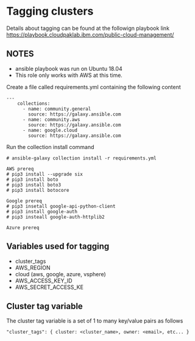 # Tagging clusters

Details about tagging can be found at the followign playbook link  
https://playbook.cloudpaklab.ibm.com/public-cloud-management/

## NOTES

- ansible playbook was run on Ubuntu 18.04
- This role only works with AWS at this time.

Create a file called requirements.yml containing the following content

```
---
    collections:
      - name: community.general
        source: https://galaxy.ansible.com
      - name: community.aws
        source: https://galaxy.ansible.com
      - name: google.cloud
        source: https://galaxy.ansible.com
```

Run the collection install command
```
# ansible-galaxy collection install -r requirements.yml
```

```
AWS prereq
# pip3 install --upgrade six
# pip3 install boto
# pip3 install boto3
# pip3 install botocore

Google prereq
# pip3 insetall google-api-python-client
# pip3 install google-auth
# pip3 insteall google-auth-httplib2

Azure prereq

```

## Variables used for tagging

- cluster_tags
- AWS_REGION
- cloud (aws, google, azure, vsphere)
- AWS_ACCESS_KEY_ID
- AWS_SECRET_ACCESS_KE

## Cluster tag variable
The cluster tag variable is a set of 1 to many key/value pairs as follows

```
"cluster_tags": { cluster: <cluster_name>, owner: <email>, etc... }
```
